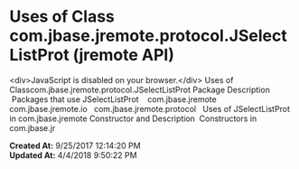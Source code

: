 # Uses of Class com.jbase.jremote.protocol.JSelectListProt (jremote API)

&lt;div&gt;JavaScript is disabled on your browser.&lt;/div&gt; Uses of Classcom.jbase.jremote.protocol.JSelectListProt Package Description  Packages that use JSelectListProt    com.jbase.jremote   com.jbase.jremote.io   com.jbase.jremote.protocol   Uses of JSelectListProt in com.jbase.jremote Constructor and Description  Constructors in com.jbase.jr  

**Created At:** 9/25/2017 12:14:20 PM  
**Updated At:** 4/4/2018 9:50:22 PM  

